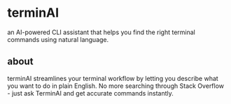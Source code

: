 # terminAI

an AI-powered CLI assistant that helps you find the right terminal commands using natural language.  

## about
terminAI streamlines your terminal workflow by letting you describe what you want to do in plain English. No more searching through Stack Overflow - just ask TerminAI and get accurate commands instantly.

